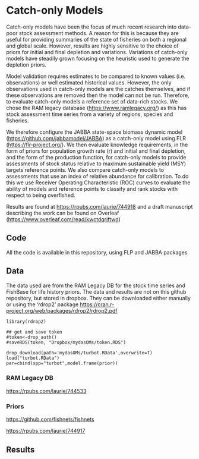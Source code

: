 # Catch-only Models
Catch-only models have been the focus of much recent research into data-poor stock assessment methods. A reason for this is because they are useful for providing summaries of the state of fisheries on both a regional and global scale. However, results are highly sensitive to the choice of priors for initial and final depletion and variations. Variations of catch-only models have steadily grown focusing on the heuristic used to generate the depletion priors. 

Model validation requires estimates to be compared to known values (i.e. observations) or well estimated historical values. However, the only observations used in catch-only models are the catches themselves, and if these observations are removed then the model can not be run. Therefore, to evaluate catch-only models a reference set of data-rich stocks. We chose the RAM legacy database (https://www.ramlegacy.org/) as this has stock assessment time series from a variety of regions, species and fisheries. 

We therefore configure the JABBA state-space biomass dynamic model (https://github.com/jabbamodel/JABBA) as a catch-only model using FLR (https://flr-project.org/). We then evaluate knowledge requirements, in the form of priors for population growth rate (r) and initial and final depletion, and the form of the production function, for catch-only models to provide assessments of stock status relative to maximum sustainable yield (MSY) targets reference points. We also compare catch-only models to assessments that use an index of relative abundance for calibration. To do this we use Receiver Operating Characteristic (ROC) curves to evaluate the ability of models and reference points to classify and rank stocks with respect to being overfished. 

Results are found at https://rpubs.com/laurie/744918 and a draft manuscript describing the work can be found on Overleaf (https://www.overleaf.com/read/kwctdqrjftwd)

## Code

All the code is available in this repository, using FLP and JABBA packages

## Data

The data used are from the RAM Legacy DB for the stock time series and FishBase for life history priors. The data and results are not on this github repository, but stored in dropbox. They can be downloaded either manually or using the ‘rdrop2’ package https://cran.r-project.org/web/packages/rdrop2/rdrop2.pdf

```{r, eval=FALSE}
library(rdrop2)

## get and save token
#token<-drop_auth()
#saveRDS(token, "Dropbox/mydasOMs/token.RDS")

drop_download(path='mydasOMs/turbot.RData',overwrite=T)
load("turbot.RData")
par=cbind(spp="turbot",model.frame(prior))
```

### RAM Legacy DB

https://rpubs.com/laurie/744533

### Priors

https://github.com/fishnets/fishnets

https://rpubs.com/laurie/744917

## Results

